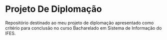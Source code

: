 # Projeto De Diplomação
Repositório destinado ao meu projeto de diplomação apresentado como critério para conclusão no curso Bacharelado em Sistema de Informação do IFES. 
